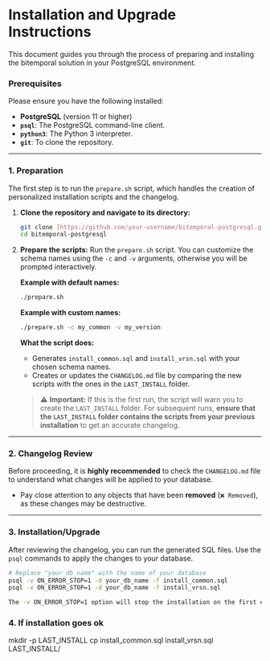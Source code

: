 # Installation and Upgrade Instructions

This document guides you through the process of preparing and installing the bitemporal solution in your PostgreSQL environment.

### Prerequisites

Please ensure you have the following installed:
* **PostgreSQL** (version 11 or higher)
* **`psql`**: The PostgreSQL command-line client.
* **`python3`**: The Python 3 interpreter.
* **`git`**: To clone the repository.

---

### 1. Preparation

The first step is to run the `prepare.sh` script, which handles the creation of personalized installation scripts and the changelog.

1.  **Clone the repository and navigate to its directory:**
    ```bash
    git clone [https://github.com/your-username/bitemporal-postgresql.git](https://github.com/your-username/bitemporal-postgresql.git)
    cd bitemporal-postgresql
    ```
2.  **Prepare the scripts:**
    Run the `prepare.sh` script. You can customize the schema names using the `-c` and `-v` arguments, otherwise you will be prompted interactively.

    **Example with default names:**
    ```bash
    ./prepare.sh
    ```

    **Example with custom names:**
    ```bash
    ./prepare.sh -c my_common -v my_version
    ```

    **What the script does:**
    * Generates `install_common.sql` and `install_vrsn.sql` with your chosen schema names.
    * Creates or updates the `CHANGELOG.md` file by comparing the new scripts with the ones in the `LAST_INSTALL` folder.
    
    > ⚠️ **Important:** If this is the first run, the script will warn you to create the `LAST_INSTALL` folder. For subsequent runs, **ensure that the `LAST_INSTALL` folder contains the scripts from your previous installation** to get an accurate changelog.

---

### 2. Changelog Review

Before proceeding, it is **highly recommended** to check the `CHANGELOG.md` file to understand what changes will be applied to your database.

* Pay close attention to any objects that have been **removed** (`❌ Removed`), as these changes may be destructive.

---

### 3. Installation/Upgrade

After reviewing the changelog, you can run the generated SQL files. Use the `psql` commands to apply the changes to your database.

```bash
# Replace "your_db_name" with the name of your database
psql -v ON_ERROR_STOP=1 -d your_db_name -f install_common.sql
psql -v ON_ERROR_STOP=1 -d your_db_name -f install_vrsn.sql

The -v ON_ERROR_STOP=1 option will stop the installation on the first error, preventing partial schema corruption.
```

### 4. If installation goes ok

mkdir -p LAST_INSTALL
cp install_common.sql install_vrsn.sql LAST_INSTALL/
